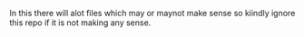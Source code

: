
In this there will alot files which may or maynot make sense so kiindly ignore this repo if it is not making any sense.
